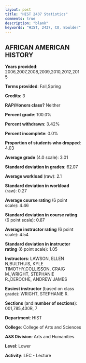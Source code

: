 ```yaml
---
layout: post
title: "HIST 2437 Statistics"
comments: true
description: "blank"
keywords: "HIST, 2437, CU, Boulder"
--- 
```

<head>
<script src="https://ajax.googleapis.com/ajax/libs/jquery/2.1.3/jquery.min.js"></script>
<script src="https://dl.dropboxusercontent.com/s/pc42nxpaw1ea4o9/highcharts.js?dl=0"></script>
<!-- <script src="../assets/js/highcharts.js"></script> -->
<style type="text/css">@font-face {
	font-family: "Bebas Neue";
	src: url(https://www.filehosting.org/file/details/544349/BebasNeue%20Regular.otf) format("opentype");
	}
	h1.Bebas { 
		font-family: "Bebas Neue", Verdana, Tahoma;
	}
</style>
</head>
<body>
	<div id="container" style="float: right; width: 45%; height: 88%; margin-left: 2.5%; margin-right: 2.5%;"></div>
	<script language="JavaScript">
		$(document).ready(function() {
		var chart = {type: 'column'};
		var title = {text: 'Grade Distribution'};
		var xAxis = {categories: ['A','B','C','D','F'],crosshair: true};
		var yAxis = {min: 0,title: {text: 'Percentage'}};
		var tooltip = {headerFormat: '<center><b><span style="font-size:20px">{point.key}</span></b></center>',
		               pointFormat: '<td style="padding:0"><b>{point.y:.1f}%</b></td>',
		               footerFormat: '</table>',shared: true,useHTML: true};
		var plotOptions = {column: {pointPadding: 0.0,borderWidth: 0}};  
		var credits = {enabled: false};var series= [{name: 'Percent',data: [25.23,43.54,22.82,4.5,3.9,]}];
		var json = {};
		json.chart = chart;
		json.title = title;
		json.tooltip = tooltip;
		json.xAxis = xAxis;
		json.yAxis = yAxis;  
		json.series = series;
		json.plotOptions = plotOptions;  
		json.credits = credits;
		$('#container').highcharts(json);
	});
	</script>
</body>
			   
## AFRICAN AMERICAN HISTORY

**Years provided**: 2006,2007,2008,2009,2010,2012,2015

**Terms provided**: Fall,Spring

**Credits**: 3

**RAP/Honors class?** Neither

**Percent grade**: 100.0%

**Percent withdrawn**: 3.42%

**Percent incomplete**: 0.0%

**Proportion of students who dropped**: 4.03

**Average grade** (4.0 scale): 3.01

**Standard deviation in grades**: 62.07

**Average workload** (raw): 2.1

**Standard deviation in workload** (raw): 0.27

**Average course rating** (6 point scale): 4.46

**Standard deviation in course rating** (6 point scale): 0.87

**Average instructor rating** (6 point scale): 4.54

**Standard deviation in instructor rating** (6 point scale): 1.05

**Instructors**: LAWSON, ELLEN N,BULTHUIS, KYLE TIMOTHY,COLLISSON, CRAIG M.,WRIGHT, STEPHANIE R.,DEROCHE, ANDREW JAMES

**Easiest instructor** (based on class grade): WRIGHT, STEPHANIE R.

**Sections** (and **number of sections**): 001,785,430R, 7

**Department**: HIST

**College**: College of Arts and Sciences

**A&S Division**: Arts and Humanities

**Level**: Lower

**Activity**: LEC - Lecture